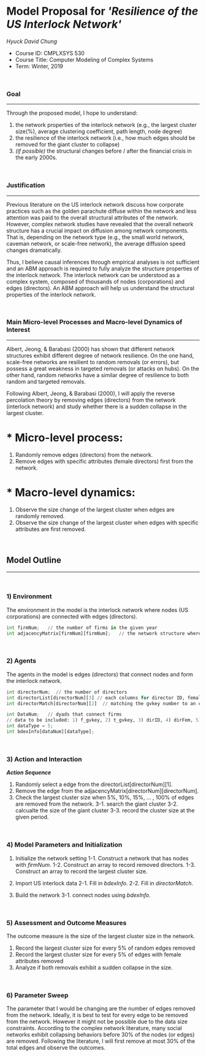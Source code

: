 # Model Proposal for _'Resilience of the US Interlock Network'_

_Hyuck David Chung_

* Course ID: CMPLXSYS 530
* Course Title: Computer Modeling of Complex Systems
* Term: Winter, 2019

&nbsp; 
### Goal 
*****
Through the proposed model, I hope to understand:
1) the network properties of the interlock network (e.g., the largest cluster size(%), average clustering coefficient, path length, node degree)
2) the resilience of the interlock network (i.e., how much edges should be removed for the giant cluster to collapse)
3) _(if possible)_  the structural changes before / after the financial crisis in the early 2000s.

&nbsp;  
### Justification
****
Previous literature on the US interlock network discuss how corporate practices such as the golden parachute diffuse within the network and less attention was paid to the overall structural attributes of the network. However, complex network studies have revealed that the overall network structure has a crucial impact on diffusion among network components. That is, depending on the network type (e.g., the small world network, caveman network, or scale-free network), the average diffusion speed changes dramatically.

Thus, I believe causal inferences through empirical analyses is not sufficient and an ABM approach is required to fully analyze the structure properties of the interlock network. The interlock network can be understood as a complex system, composed of thousands of nodes (corporations) and edges (directors). An ABM approach will help us understand the structural properties of the interlock network.

&nbsp; 
### Main Micro-level Processes and Macro-level Dynamics of Interest
****

Albert, Jeong, & Barabasi (2000) has shown that different network structures exhibit different degree of network resilience. On the one hand, scale-free networks are resilient to random removals (or errors), but possess a great weakness in targeted removals (or attacks on hubs). On the other hand, random networks have a similar degree of resilience to both random and targeted removals.

Following Albert, Jeong, & Barabasi (2000), I will apply the reverse percolation theory by removing edges (directors) from the network (interlock network) and study whether there is a sudden collapse in the largest cluster.

# * Micro-level process:
1. Randomly remove edges (directors) from the network.  
2. Remove edges with specific attributes (female directors) first from the network.

# * Macro-level dynamics:
1. Observe the size change of the largest cluster when edges are randomly removed.
2. Observe the size change of the largest cluster when edges with specific attributes are first removed.

&nbsp; 
## Model Outline
****
&nbsp; 
### 1) Environment
The environment in the model is the interlock network where nodes (US corporations) are connected with edges (directors).

```python
int firmNum;   // the number of firms in the given year
int adjacencyMatrix[firmNum][firmNum];   // the network structure where the value is equal to 1 if two nodes are connected, 0 if not.
```

&nbsp; 
### 2) Agents
The agents in the model is edges (directors) that connect nodes and form the interlock network.

```python
int directorNum;  // the number of directors
int directorList[directorNum][3] // each columns for director ID, female director, ethinicity
int directorMatch[directorNum][2]  // matching the gvkey number to an ordered sequence

int DataNum;   // dyads that connect firms
// data to be included: 1) f_gvkey, 2) t_gvkey, 3) dirID, 4) dirFem, 5) ethinicity
int dataType = 5; 
int bdexInfo[dataNum][dataType];
```

&nbsp; 
### 3) Action and Interaction 
 
**_Action Sequence_**

1. Randomly select a edge from the directorList[directorNum][1].
2. Remove the edge from the adjacencyMatrix[directorNum][directorNum].
3. Check the largest cluster size when 5%, 10%, 15%, ... , 100% of edges are removed from the network.
  3-1. search the giant cluster
  3-2. calcualte the size of the giant cluster
  3-3. record the cluster size at the given period.

&nbsp; 
### 4) Model Parameters and Initialization

1. Initialize the network setting
1-1. Construct a network that has nodes with _firmNum_.
1-2. Construct an array to record removed directors.
1-3. Construct an array to record the largest cluster size.

2. Import US interlock data
2-1. Fill in _bdexInfo_.
2-2. Fill in _directorMatch_.

3. Build the network
3-1. connect nodes using _bdexInfo_.

&nbsp; 
### 5) Assessment and Outcome Measures
The outcome measure is the size of the largest cluster size in the network.

1. Record the largest cluster size for every 5% of random edges removed
2. Record the largest cluster size for every 5% of edges with female attributes removed
3. Analyze if both removals exhibit a sudden collapse in the size.

&nbsp; 
### 6) Parameter Sweep
The parameter that I would be changing are the number of edges removed from the network.
Ideally, it is best to test for every edge to be removed from the network.
However it might not be possible due to the data size constraints.
According to the complex network literature, many social networks exhibit collapsing behaviors before 30% of the nodes (or edges) are removed. Following the literature, I will first remove at most 30% of the total edges and observe the outcomes.
